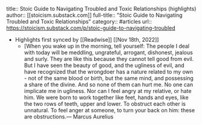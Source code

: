 title:: Stoic Guide to Navigating Troubled and Toxic Relationships (highlights)
author:: [[stoicism.substack.com]]
full-title:: "Stoic Guide to Navigating Troubled and Toxic Relationships"
category:: #articles
url:: https://stoicism.substack.com/p/stoic-guide-to-navigating-troubled

- Highlights first synced by [[Readwise]] [[Nov 18th, 2022]]
	- [When you wake up in the morning, tell yourself: The people I deal with today will be meddling, ungrateful, arrogant, dishonest, jealous and surly. They are like this because they cannot tell good from evil. But I have seen the beauty of good, and the ugliness of evil, and have recognized that the wrongdoer has a nature related to my own - not of the same blood or birth, but the same mind, and possessing a share of the divine. And so none of them can hurt me. No one can implicate me in ugliness. Nor can I feel angry at my relative, or hate him. We were born to work together like feet, hands and eyes, like the two rows of teeth, upper and lower. To obstruct each other is unnatural. To feel anger at someone, to turn your back on him: these are obstructions.— Marcus Aurelius